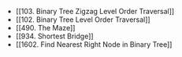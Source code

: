 - [[103. Binary Tree Zigzag Level Order Traversal]]
- [[102. Binary Tree Level Order Traversal]]
- [[490. The Maze]]
- [[934. Shortest Bridge]]
- [[1602. Find Nearest Right Node in Binary Tree]]